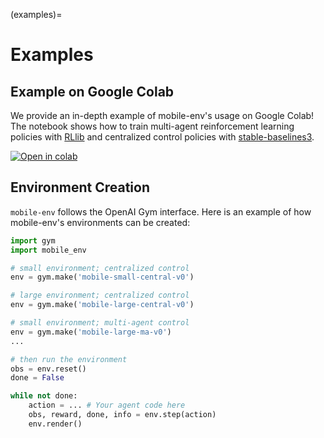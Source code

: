 (examples)=

# Examples

## Example on Google Colab
We provide an in-depth example of mobile-env's usage on Google Colab! The notebook shows how to train multi-agent reinforcement learning policies with [RLlib](https://docs.ray.io/en/stable/rllib.html) and centralized control policies with [stable-baselines3](https://stable-baselines3.readthedocs.io/en/master/index.html).


[![Open in colab](https://colab.research.google.com/assets/colab-badge.svg)](https://colab.research.google.com/github/stefanbschneider/mobile-env/blob/master/examples/demo.ipynb)

## Environment Creation
`mobile-env` follows the OpenAI Gym interface.
Here is an example of how mobile-env's environments can be created:
```python
import gym
import mobile_env

# small environment; centralized control 
env = gym.make('mobile-small-central-v0')

# large environment; centralized control 
env = gym.make('mobile-large-central-v0')

# small environment; multi-agent control 
env = gym.make('mobile-large-ma-v0')
...

# then run the environment
obs = env.reset()
done = False

while not done:
    action = ... # Your agent code here
    obs, reward, done, info = env.step(action)
    env.render()
```
